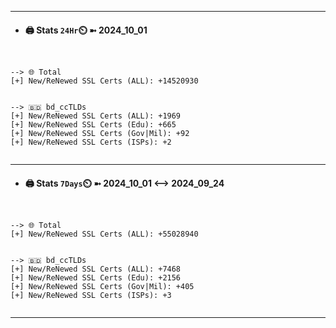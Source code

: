 

---
- #### 🖨️ **Stats** `24Hr`⏲️ ➼ 2024_10_01
```console


--> 🌐 Total
[+] New/ReNewed SSL Certs (ALL): +14520930


--> 🇧🇩 bd_ccTLDs
[+] New/ReNewed SSL Certs (ALL): +1969
[+] New/ReNewed SSL Certs (Edu): +665
[+] New/ReNewed SSL Certs (Gov|Mil): +92
[+] New/ReNewed SSL Certs (ISPs): +2


```

---
- #### 🖨️ **Stats** `7Days`⏲️ ➼ 2024_10_01 <--> 2024_09_24
```console


--> 🌐 Total
[+] New/ReNewed SSL Certs (ALL): +55028940


--> 🇧🇩 bd_ccTLDs
[+] New/ReNewed SSL Certs (ALL): +7468
[+] New/ReNewed SSL Certs (Edu): +2156
[+] New/ReNewed SSL Certs (Gov|Mil): +405
[+] New/ReNewed SSL Certs (ISPs): +3


```

---

